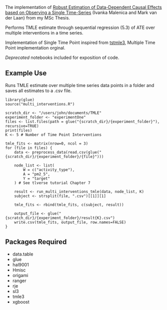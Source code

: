 The implementation of <a href="https://arxiv.org/pdf/1809.00734.pdf">Robust Estimation of Data-Dependent Causal Effects based on Observing a Single Time-Series</a> (Ivanka Malenica and Mark van der Laan) from my MSc Thesis.

Performs TMLE estimate through sequential regression (5.3) of ATE over multiple interventions in a time series.

Implementation of Single Time Point inspired from <a href="https://github.com/imalenica/tstmle3">tstmle3</a>, Multiple Time Point implementation orginal.

<em>Deprecated</em> notebooks included for exposition of code. 

<h2>Example Use</h2>
Runs TMLE estimate over multiple time series data points in a folder and saves all estimates to a .csv file.

```
library(glue)
source("multi_interventions.R")

scratch_dir <- "/users/john/documents/TMLE"
experiment_folder <- "experimentOne"
files <- list.files(path = glue("{scratch_dir}/{experiment_folder}"), recursive=TRUE)
print(files)
K <- 5 # Number of Time Point Interventions

tmle_fits <- matrix(nrow=0, ncol = 3)
for (file in files) {
    data <- preprocess_data(read.csv(glue("{scratch_dir}/{experiment_folder}/{file}")))

    node_list <- list(
        W = c("activity_type"),
        A = "pm2_5",
        Y = "target"
    ) # See tlverse tutorial Chapter 7

    result <- run_multi_interventions_tmle(data, node_list, K)
    subject <- strsplit(file, ".csv")[[1]][1]

    tmle_fits <- rbind(tmle_fits, c(subject, result))

    output_file <- glue("{scratch_dir}/{experiment_folder}/result{K}.csv")
    write.csv(tmle_fits, output_file, row.names=FALSE)
}
```

<h2>Packages Required</h2>

- data.table
- glue
- hal9001
- Hmisc
- origami
- ranger
- rje
- sl3
- tmle3
- xgboost